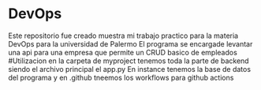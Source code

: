 # DevOps
Este repositorio fue creado muestra mi trabajo practico para la materia DevOps para la universidad de Palermo
El programa se encargade levantar una api para una empresa que permite un CRUD basico de empleados
#Utilizacion
en la carpeta de myproject tenemos toda la parte de backend siendo el archivo principal el app.py
En instance tenemos la base de datos del programa
y en .github tneemos los workflows para github actions

